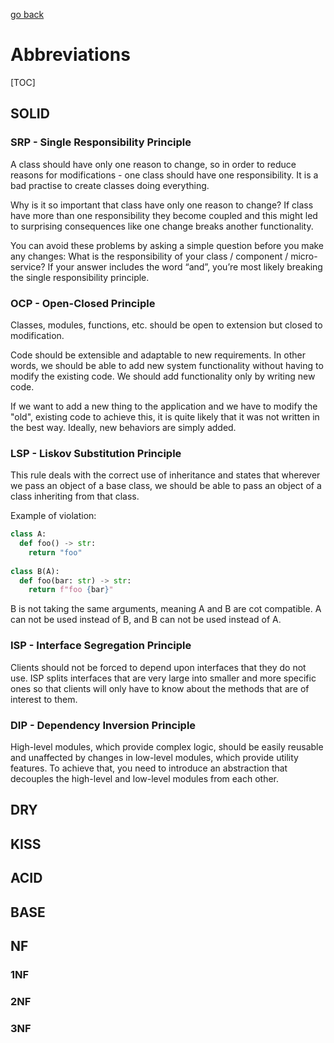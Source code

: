 [go back](https://github.com/pkardas/learning)

# Abbreviations

[TOC]

## SOLID

### SRP - Single Responsibility Principle

A class should have only one reason to change, so in order to reduce reasons for modifications - one class should have one responsibility. It is a bad practise to create classes doing everything.

Why is it so important that class have only one reason to change? If class have more than one responsibility they become coupled and this might led to surprising consequences like one change breaks another functionality.

You can avoid these problems by asking a simple question before you  make any changes: What is the responsibility of your  class / component / micro-service? If your answer includes the word “and”, you’re most likely breaking the single responsibility principle.

### OCP - Open-Closed Principle

Classes, modules, functions, etc. should be open to extension but closed to modification. 

Code should be extensible and adaptable to new requirements. In other words, we should be able to add new system functionality without having to modify the existing code. We should add functionality only by writing new code.

If we want to add a new thing to the application and we have to modify the "old", existing code to achieve this, it is quite likely that it was not written in the best way. Ideally, new behaviors are simply added.

### LSP - Liskov Substitution Principle

This rule deals with the correct use of inheritance and states that wherever we pass an object of a base class, we should be able to pass an object of a class inheriting from that class.

Example of violation:

```python
class A:
  def foo() -> str:
    return "foo"
  
class B(A):
  def foo(bar: str) -> str:
    return f"foo {bar}"
```

B is not taking the same arguments, meaning A and B are cot compatible. A can not be used instead of B, and B can not be used instead of A.

### ISP - Interface Segregation Principle

Clients should not be forced to depend upon interfaces that they do not use. ISP splits interfaces that are very large into smaller and more specific ones so that clients will only have to know about the methods that are of interest to them. 

### DIP - Dependency Inversion Principle

High-level modules, which provide complex logic, should be easily reusable and unaffected by changes in low-level modules, which provide  utility features. To achieve that, you need to introduce an abstraction that decouples the high-level and low-level modules from each other.

## DRY

## KISS

## ACID

## BASE 

## NF 

### 1NF

### 2NF

### 3NF

